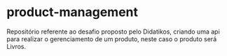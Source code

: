 # product-management
Repositório referente ao desafio proposto pelo Didatikos, criando uma api para realizar o gerenciamento de um produto, neste caso o produto será Livros. 
